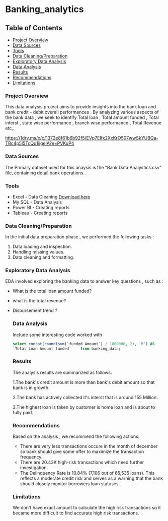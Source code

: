 # Banking_analytics

## Table of Contents

 - [Project Overview](#project-overview)
 - [Data Sources](#data-sources)
 - [Tools](#tools)
 - [Data Cleaning/Preparation](#data-cleaning/preparation)
 - [Exploratory Data Analysis](#exploratory-data-analysis)
 - [Data Analysis](#data-analysis)
 - [Results](#results)
 - [Recommendations](#recommendations)
 - [Limitations](#limitations)
   
### Project Overview

This data analysis project aims to provide insights into the bank loan and bank credit - debit overall performances . By analyzing various aspects of the bank data , we seek to identify  Total loan , Total amount funded , Total interst , state wise performance , branch wise performance , Total Revenue etc,.

https://1drv.ms/x/c/1372e8f61b6b92f5/EVp7Elfx2XxKrO507wwSkYUBQa-TBc4p5l5TcQu1iigeIA?e=PVKuP4


### Data Sources 
 The Primary dataset used for this anaysis is the "Bank Data Analystics.csv" file, containing detail bank operations .

 ### Tools

  - Excel - Data Cleaning [Download here](https://microsoft.com)
  - My SQL - Data Analysis
  - Power BI - Creating reports
  - Tableau - Creating reports

### Data Cleaning/Preparation

In the initial data preparation phase ,  we performed the following tasks :
1. Data loading and inspection.
2. Handling missing values.
3. Data cleaning and formatting.

### Exploratory Data Analysis

EDA involved exploring the banking data to answer key questions , such as :



 - What is the total loan amount funded?
 - what is the total revenue?
 - Disbursement trend ?

   ### Data Analysis

   Include some interesting code worked with

   ```sql
   select concat(round(sum(`funded Amount`) / 1000000, 2), 'M') AS
   `Total Loan Amount funded`    from banking_data;
   ```

   ### Results

   The analysis results are summarized as follows:

   1.The bank's credit amount is more than bank's debit amount so that bank is in growth.
   
   2.The bank has actively collected it's interst that is around 155 Million.
   
   3.The highest loan is taken by customer is home loan and is about to fully paid.

   ### Recommendations

   Based on the analysis , we recommend the following actions:
   - There are very less transactions occure in the month of december so bank should give some offer to maximize the transaction frequency.
   - There are 20.43K high-risk transactions which need further investigation.
   - The Delinquency Rate is 10.84% (7,106 out of 65,535 loans). This reflects a moderate credit risk and serves as a warning that the bank should closely monitor borrowers loan statuses.
  
   ### Limitations

     We don't have exact amount to calculate the high risk transactions so it became more difficult to find accurate high risk transactions.

   

  

   

   

   
